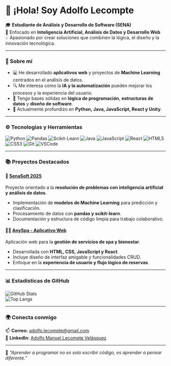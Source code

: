 # 👋 ¡Hola! Soy Adolfo Lecompte  

🎓 **Estudiante de Análisis y Desarrollo de Software (SENA)**  
🤖 Enfocado en **Inteligencia Artificial, Análisis de Datos y Desarrollo Web**  
💡 Apasionado por crear soluciones que combinen la lógica, el diseño y la innovación tecnológica.  

---

### 🧠 Sobre mí  
- 💻 He desarrollado **aplicativos web** y proyectos de **Machine Learning** centrados en el análisis de datos.  
- 🔍 Me interesa cómo la **IA y la automatización** pueden mejorar los procesos y la experiencia del usuario.  
- 🧩 Tengo bases sólidas en **lógica de programación**, **estructuras de datos** y **diseño de software**.  
- 🌱 Actualmente profundizo en **Python, Java, JavaScript, React y Unity**.  

---

### ⚙️ Tecnologías y Herramientas  

![Python](https://img.shields.io/badge/Python-3776AB?style=for-the-badge&logo=python&logoColor=white)
![Pandas](https://img.shields.io/badge/Pandas-150458?style=for-the-badge&logo=pandas&logoColor=white)
![Scikit-Learn](https://img.shields.io/badge/Scikit--Learn-F7931E?style=for-the-badge&logo=scikit-learn&logoColor=white)
![Java](https://img.shields.io/badge/Java-ED8B00?style=for-the-badge&logo=openjdk&logoColor=white)
![JavaScript](https://img.shields.io/badge/JavaScript-F7DF1E?style=for-the-badge&logo=javascript&logoColor=black)
![React](https://img.shields.io/badge/React-20232A?style=for-the-badge&logo=react&logoColor=61DAFB)
![HTML5](https://img.shields.io/badge/HTML5-E34F26?style=for-the-badge&logo=html5&logoColor=white)
![CSS3](https://img.shields.io/badge/CSS3-1572B6?style=for-the-badge&logo=css3&logoColor=white)
![Git](https://img.shields.io/badge/Git-F05032?style=for-the-badge&logo=git&logoColor=white)
![VSCode](https://img.shields.io/badge/VS_Code-0078D7?style=for-the-badge&logo=visualstudiocode&logoColor=white)

---

### 📚 Proyectos Destacados  

#### 🚀 [SenaSoft 2025](https://github.com/AdolfoLecompteDev/SenaSoft_2025)
Proyecto orientado a la **resolución de problemas con inteligencia artificial y análisis de datos**.  
- Implementación de **modelos de Machine Learning** para predicción y clasificación.  
- Procesamiento de datos con **pandas y scikit-learn**.  
- Documentación y estructura de código limpia para trabajo colaborativo.

#### 💆‍♂️ [AnySpa - Aplicativo Web](https://github.com/AdolfoLecompteDev/AnySpa-Proyecto)
Aplicación web para la **gestión de servicios de spa y bienestar**.  
- Desarrollada con **HTML, CSS, JavaScript y React**.  
- Incluye diseño de interfaz amigable y funcionalidades CRUD.  
- Enfoque en la **experiencia de usuario y flujo lógico de reservas**.  

---

### 📊 Estadísticas de GitHub  

![GitHub Stats](https://github-readme-stats.vercel.app/api?username=AdolfoLecompteDev&show_icons=true&theme=tokyonight)  
![Top Langs](https://github-readme-stats.vercel.app/api/top-langs/?username=AdolfoLecompteDev&layout=compact&theme=tokyonight)

---

### 🌍 Conecta conmigo  

📫 **Correo:** [adolfo.lecompte@gmail.com](mailto:adolfo.lecompte@gmail.com)  
🔗 **LinkedIn:** [Adolfo Manuel Lecompte Velásquez](https://www.linkedin.com/in/adolfo-manuel-lecompte-velasquez-671830340/)  

---

💬 *“Aprender a programar no es solo escribir código, es aprender a pensar diferente.”*
